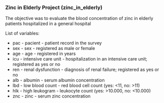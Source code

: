 ### Zinc in Elderly Project (zinc_in_elderly)

The objective was to evaluate the blood concentration of zinc in elderly patients hospitalized in a general hospital

List of variables:
- pac - pacient - patient record in the survey
- sex - sex - registered as male or female
- age - age - registered in years
- icu - intensive care unit - hospitalization in an intensive care unit; registered as yes or no
- ren - renal dysfunction - diagnosis of renal failure; registered as yes or no
- alb - albumin - serum albumin concentration
- lbd - low blood count - red blood cell count (yes: <11, no: >11)
- hlk - high leukogram - leukocyte count (yes: >10.000, no: <10.000)
- znc - zinc - serum zinc concentration
